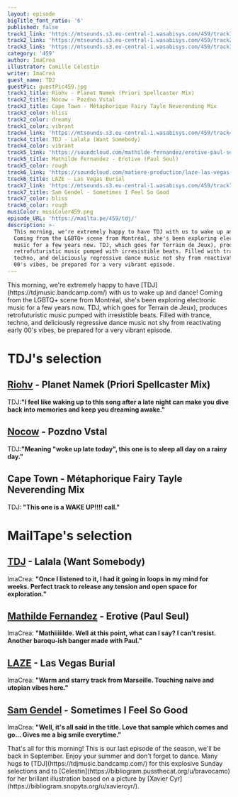 ```yaml
---
layout: episode
bigTitle_font_ratio: '6'
published: false
track1_link: 'https://mtsounds.s3.eu-central-1.wasabisys.com/459/track1.mp3'
track2_link: 'https://mtsounds.s3.eu-central-1.wasabisys.com/459/track2.mp3'
track3_link: 'https://mtsounds.s3.eu-central-1.wasabisys.com/459/track3.mp3'
category: '459'
author: ImaCrea
illustrator: Camille Célestin
writer: ImaCrea
guest_name: TDJ
guestPic: guestPic459.jpg
track1_title: Riohv - Planet Namek (Priori Spellcaster Mix)
track2_title: Nocow - Pozdno Vstal
track3_title: Cape Town - Métaphorique Fairy Tayle Neverending Mix
track3_color: bliss
track2_color: dreamy
track1_color: vibrant
track4_link: 'https://mtsounds.s3.eu-central-1.wasabisys.com/459/track4.mp3'
track4_title: TDJ - Lalala (Want Somebody)
track4_color: vibrant
track5_link: 'https://soundcloud.com/mathilde-fernandez/erotive-paul-seul-remix'
track5_title: Mathilde Fernandez - Erotive (Paul Seul)
track5_color: rough
track6_link: 'https://soundcloud.com/matiere-production/laze-las-vegas-burial-1'
track6_title: LAZE - Las Vegas Burial
track7_link: 'https://mtsounds.s3.eu-central-1.wasabisys.com/459/track7.mp3'
track7_title: Sam Gendel - Sometimes I Feel So Good
track7_color: bliss
track6_color: rough
musiColor: musiColor459.png
episode_URL: 'https://mailta.pe/459/tdj/'
description: >-
  This morning, we're extremely happy to have TDJ with us to wake up and dance!
  Coming from the LGBTQ+ scene from Montréal, she's been exploring electronic
  music for a few years now. TDJ, which goes for Terrain de Jeux), produces
  retrofuturistic music pumped with irresistible beats. Filled with trance,
  techno, and deliciously regressive dance music not shy from reactivating early
  00's vibes, be prepared for a very vibrant episode.
---
```


<p id="introduction">This morning, we're extremely happy to have [TDJ](https://tdjmusic.bandcamp.com/) with us to wake up and dance! Coming from the LGBTQ+ scene from Montréal, she's been exploring electronic music for a few years now. TDJ, which goes for Terrain de Jeux), produces retrofuturistic music pumped with irresistible beats. Filled with trance, techno, and deliciously regressive dance music not shy from reactivating early 00's vibes, be prepared for a very vibrant episode.</p>

# TDJ's selection

## [Riohv](https://latenightburners.bandcamp.com/album/places-ive-been) - Planet Namek (Priori Spellcaster Mix)
TDJ:**"**I feel like waking up to this song after a late night can make you dive back into memories and keep you dreaming awake.**"**

## [Nocow](https://turborecordings.bandcamp.com/album/alone) - Pozdno Vstal 
TDJ:**"**Meaning "woke up late today", this one is to sleep all day on a rainy day.**"**

## Cape Town - Métaphorique Fairy Tayle Neverending Mix
TDJ: **"**This one is a WAKE UP!!!! call.**"**

# MailTape's selection

## [TDJ](https://tdjmusic.bandcamp.com/) - Lalala (Want Somebody)
ImaCrea: **"**Once I listened to it, I had it going in loops in my mind for weeks. Perfect track to release any tension and open space for exploration.**"**

## [Mathilde Fernandez](https://mathildefernandez.bandcamp.com/) - Erotive (Paul Seul)
ImaCrea: **"**Mathiiiiilde. Well at this point, what can I say? I can't resist. Another baroqu-ish banger made with Paul.**"**

## [LAZE](https://soundcloud.com/laze_music) - Las Vegas Burial
ImaCrea: **"**Warm and starry track from Marseille. Touching naive and utopian vibes here.**"**

## [Sam Gendel](https://samgendel.bandcamp.com/album/fresh-bread) - Sometimes I Feel So Good
ImaCrea: **"**Well, it's all said in the title. Love that sample which comes and go... Gives me a big smile everytime.**"** 

<p id="outroduction"> That's all for this morning! This is our last episode of the season, we'll be back in September. Enjoy your summer and don't forget to dance. Many hugs to [TDJ](https://tdjmusic.bandcamp.com/) for this explosive Sunday selections and to [Celestin](https://bibliogram.pussthecat.org/u/bravocamo) for her brillant illustration based on a picture by [Xavier Cyr](https://bibliogram.snopyta.org/u/xaviercyr/).</p>

